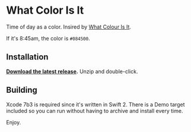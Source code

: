 # What Color Is It

Time of day as a color. Insired by [What Colour Is It](http://whatcolourisit.scn9a.org).

If it's 8:45am, the color is `#084500`.


## Installation

**[Download the latest release](https://github.com/soffes/WhatColorIsIt/releases).** Unzip and double-click.


## Building

Xcode 7b3 is required since it's written in Swift 2. There is a Demo target included so you can run without having to archive and install every time.

Enjoy.
